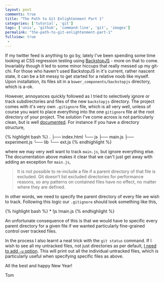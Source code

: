 ```yaml
---
layout: post
comments: true
title: "The Path to Git Enlightenment Part 1"
categories: ['tutorial', 'git']
tags: ['unix', 'github', 'command-line', 'git', 'images']
permalink: "the-path-to-git-enlightenment-part-1"
fullview: true
 -
---
```


If my twitter feed is anything to go by, lately I've been spending some time looking at CSS regression testing using [BackstopJS](https://github.com/garris/BackstopJS) - more on that to come. Invariably though it led to some minor hiccups that really messed up my git-chi. For those who haven't used BackstopJS in it's current, rather nascent state, it can be a bit messy to get started for a relative noob like myself. Upon installation, its files sit in a `bower_components/backstopjs` directory, which is a-ok.

However, annoyances quickly followed as I tried to selectively ignore or track subdirectories and files of the new `backstopjs` directory. The project comes with it's very own `.gitignore` file, which is all very well, unless of course you want to place everything into the one `gitignore` file at the root directory of your project. The solution I've come across is not particularly clean, but is well [documented](http://git-scm.com/docs/gitignore). For instance if you have a directory structure,

{% highlight bash %}
.
├── index.html
└── js
    ├── main.js
    ├── experiment.js
    └── lib
        └── ext.js
{% endhighlight %}

where we may very well want to track `main.js`, but ignore everything else. The documentation above makes it clear that we can't just get away with adding an exception for `main.js`,

>  It is not possible to re-include a file if a parent directory of that file is excluded. Git doesn’t list excluded directories for performance reasons, so any patterns on contained files have no effect, no matter where they are defined.

In other words, we need to specify the parent directory of every file we wish to track. Following this logic our `.gitignore` should look something like this,

{% highlight bash %}
*
!js
!main.js
{% endhighlight %}

An unfortunate consequence of this is that we would have to specific every parent directory for a given file if we wanted particularly fine-grained control over tracked files. 

In the process I also learnt a neat trick with the `git status` command. If I wish to see all my untracked files, not just directories as per default, [I need to add `-u` option](http://git-scm.com/docs/git-status). This will print out all the individual untracked files, which is particularly useful when specifying specific files as above.

All the best and happy New Year!

Tom